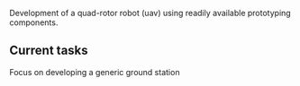 Development of a quad-rotor robot (uav) using readily available prototyping components.

## Current tasks ##
Focus on developing a generic ground station
